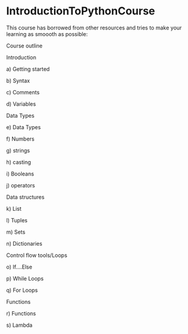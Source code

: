 # IntroductionToPythonCourse

This course has borrowed from other resources and tries to make your learning as smoooth as possible: 

Course outline

Introduction

a) Getting started

b) Syntax

c) Comments

d) Variables
 
Data Types
 
e) Data Types

f) Numbers

g) strings

h) casting

i) Booleans 

j) operators
 
Data structures
 
k) List

l) Tuples

m) Sets

n) Dictionaries
 
Control flow tools/Loops
 
o) If....Else

p) While Loops

q) For Loops
 
Functions

r) Functions

s) Lambda
